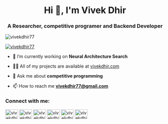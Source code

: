 <h1 align="center">Hi 👋, I'm Vivek Dhir</h1>
<h3 align="center">A Researcher, competitive programer and Backend Developer</h3>

<p align="left"> <img src="https://komarev.com/ghpvc/?username=vivekdhir77&label=Profile%20views&color=0e75b6&style=flat" alt="vivekdhir77" /> </p>

<p align="left"> <a href="https://twitter.com/vivekdhir77" target="blank"><img src="https://img.shields.io/twitter/follow/vivekdhir77?logo=twitter&style=for-the-badge" alt="vivekdhir77" /></a> </p>

- 🌱 I’m currently working on **Neural Architecture Search**

- 👨‍💻 All of my projects are available at [vivekdhir.com](www.vivekdhir.com)

- 💬 Ask me about **competitive programming**

- 📫 How to reach me **vivekdhir77@gmail.com**

<h3 align="left">Connect with me:</h3>
<p align="left">
<a href="https://twitter.com/vivekdhir77" target="blank"><img align="center" src="https://raw.githubusercontent.com/rahuldkjain/github-profile-readme-generator/master/src/images/icons/Social/twitter.svg" alt="vivekdhir77" height="30" width="40" /></a>
<a href="https://linkedin.com/in/vivekdhir77" target="blank"><img align="center" src="https://raw.githubusercontent.com/rahuldkjain/github-profile-readme-generator/master/src/images/icons/Social/linked-in-alt.svg" alt="vivekdhir77" height="30" width="40" /></a>
<a href="https://instagram.com/vivekdhir77" target="blank"><img align="center" src="https://raw.githubusercontent.com/rahuldkjain/github-profile-readme-generator/master/src/images/icons/Social/instagram.svg" alt="vivekdhir77" height="30" width="40" /></a>
<a href="https://www.codechef.com/users/vivekdhir77" target="blank"><img align="center" src="https://cdn.jsdelivr.net/npm/simple-icons@3.1.0/icons/codechef.svg" alt="vivekdhir77" height="30" width="40" /></a>
<a href="https://www.hackerrank.com/vivekdhir77" target="blank"><img align="center" src="https://raw.githubusercontent.com/rahuldkjain/github-profile-readme-generator/master/src/images/icons/Social/hackerrank.svg" alt="vivekdhir77" height="30" width="40" /></a>
<a href="https://codeforces.com/profile/vivekdhir77" target="blank"><img align="center" src="https://cdn.jsdelivr.net/npm/simple-icons@3.0.1/icons/codeforces.svg" alt="vivekdhir77" height="30" width="40" /></a>
</p>
